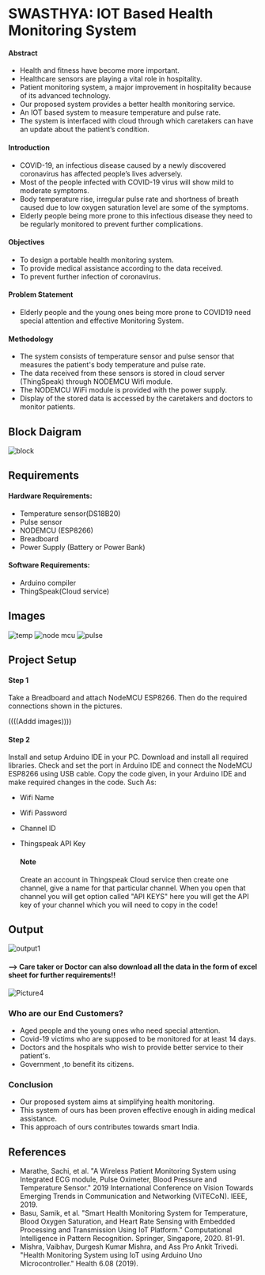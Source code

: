 
# SWASTHYA: IOT Based Health Monitoring System

#### Abstract
* Health and fitness have become more important.
* Healthcare sensors are playing a vital role in hospitality.
* Patient monitoring system, a major improvement in hospitality because of its advanced technology.
* Our proposed system provides a better health monitoring service.
* An IOT based system to measure temperature and pulse rate.
* The system is interfaced with cloud through which caretakers can have an update about the patient’s condition.

#### Introduction

* COVID-19, an infectious disease caused by a newly discovered coronavirus has affected people’s lives adversely.
* Most of the people infected with COVID-19 virus will show mild to moderate symptoms.
* Body temperature rise, irregular pulse rate and shortness of breath caused due to low oxygen saturation level are some of the symptoms.
* Elderly people being more prone to this infectious disease they need to be regularly monitored to prevent further complications.

#### Objectives

* To design a portable health monitoring system.
* To provide medical assistance according to the data received.
* To prevent further infection of coronavirus.

#### Problem Statement

* Elderly people and the young ones being more prone to COVID19 need special attention and effective Monitoring System.

#### Methodology

* The system consists of temperature sensor and pulse sensor that measures the patient's body temperature and pulse rate.
* The data received from these sensors is stored in cloud server (ThingSpeak) through NODEMCU Wifi module.
* The NODEMCU WiFi module is provided with the power supply.
* Display of the stored data is accessed by the caretakers and doctors to monitor patients.


## Block Daigram
![block](https://user-images.githubusercontent.com/83587918/133770819-1ce14119-3bc4-465f-865d-ee79718afc81.png)

## Requirements

#### Hardware Requirements:
* Temperature sensor(DS18B20)
* Pulse sensor
* NODEMCU (ESP8266)
* Breadboard
* Power Supply (Battery or Power Bank)

#### Software Requirements:
* Arduino compiler
* ThingSpeak(Cloud service)


## Images
![temp](https://user-images.githubusercontent.com/83587918/133770817-4c2a0611-fb2c-434d-aec2-3187e9b387d2.jpg)
![node mcu](https://user-images.githubusercontent.com/83587918/133770822-0344042f-36d0-40c2-836d-1a38a1d26a11.jpg)
![pulse](https://user-images.githubusercontent.com/83587918/133770824-ae1cf52b-0613-4230-adf6-94345f3f50b8.png)


## Project Setup

#### Step 1
Take a Breadboard and attach  NodeMCU ESP8266. Then do the required connections shown in the pictures.

((((Addd images))))
#### Step 2
Install and setup Arduino IDE in your PC. Download and install all required libraries. Check and set the port in Arduino IDE and connect the NodeMCU ESP8266 using USB cable. 
Copy the code given, in your Arduino IDE and make required changes in the code.
Such As:
* Wifi Name
* Wifi Password
* Channel ID
* Thingspeak API Key

    #### Note
    Create an account in Thingspeak Cloud service then create one channel, give a name for that particular channel. When you open that channel you will get option called "API KEYS" here you will get the API key of your channel which you will need to copy in the code!


## Output
![output1](https://user-images.githubusercontent.com/83587918/133771688-630ea6d1-a332-428f-9b2d-16ca2b7bdc2d.png)

#### --> Care taker or Doctor can also download all the data in the form of excel sheet for further requirements!!


![Picture4](https://user-images.githubusercontent.com/83587918/133771697-487c9f75-799c-4be6-9048-89cba78298ad.png)

### Who are our End Customers?

* Aged people and the young ones who need special attention.
* Covid-19 victims who are supposed to be monitored for at least 14 days.
* Doctors and the hospitals who wish to provide better service to their patient's.
* Government ,to benefit its citizens.

### Conclusion

* Our proposed system aims at simplifying health monitoring.
* This system of ours has been proven effective enough in aiding medical assistance.
* This approach of ours contributes towards smart India.

## References

* Marathe, Sachi, et al. "A Wireless Patient Monitoring System using Integrated ECG module, Pulse Oximeter, Blood Pressure and Temperature Sensor." 2019 International Conference on Vision Towards Emerging Trends in Communication and Networking (ViTECoN). IEEE, 2019.
* Basu, Samik, et al. "Smart Health Monitoring System for Temperature, Blood Oxygen Saturation, and Heart Rate Sensing with Embedded Processing and Transmission Using IoT Platform." Computational Intelligence in Pattern Recognition. Springer, Singapore, 2020. 81-91.
* Mishra, Vaibhav, Durgesh Kumar Mishra, and Ass Pro Ankit Trivedi. "Health Monitoring System using IoT using Arduino Uno Microcontroller." Health 6.08 (2019).











